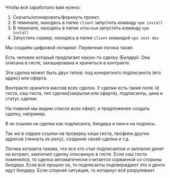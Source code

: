 Чтобы всё заработало вам нужно:

1. Cкачать/клонировать/форкнуть проект.
2. В теминале, находясь в папке `client` запустить команду `npm install`
3. В теминале, находясь в папке `ethereum` запустить команду `npm install`
4. Запустить сервер, находясь в папке `client` командой `npx next dev`



Мы создаём цифровой нотариат. Первичная логика такая:

Есть человек который предлагает какую-то сделку (Билдер). Она описана в гисте, захэширована и храниться в контракте.

Эта сделка может быть двух типов: под конкретного подписанота (его адрес) или оферта.

Вонтракте хранится массив всех сделок. У сделки есть такие поля: id гиста, хэш гиста, тип сделки(закрытая или оферта), подписанты, цена и статус сделки. 

На главной мы видим список всех оферт, и предложение создать сделку, например.

В лк ссылки на сделки как подписанта, билдера и пинги на подпись.

Так же в хэдере ссылки на проверку хэша гиста, профили других адресов (чекнуть их репу), создание своей сделки и т.д.

Логика котракта такова, что все кто стал подписантом и заплатил денег на котракт, заключил сделку описанную в гисте. Если хэш гиста поменялся, то сделка автоматически считается сорванной со стороны билдера. Если всё прошло ок, то подписанты подтверждают это и денги идут билдеру. Если спорная ситуация, то нотариус всё разруливает.
